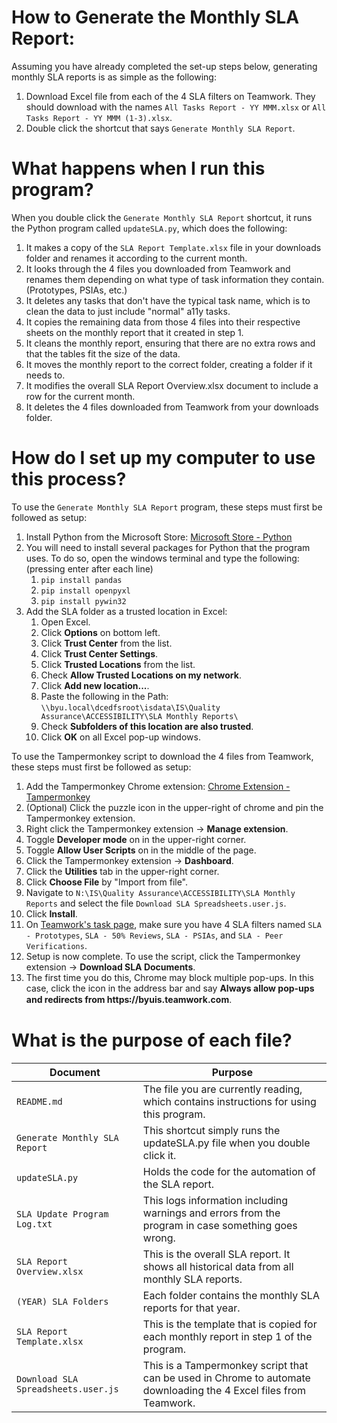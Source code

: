 # How to Generate the Monthly SLA Report:

Assuming you have already completed the set-up steps below, generating monthly SLA reports is as simple as the following:
1. Download Excel file from each of the 4 SLA filters on Teamwork. They should download with the names `All Tasks Report - YY MMM.xlsx` or `All Tasks Report - YY MMM (1-3).xlsx`.
2. Double click the shortcut that says `Generate Monthly SLA Report`.



# What happens when I run this program?

When you double click the `Generate Monthly SLA Report` shortcut, it runs the Python program called `updateSLA.py`, which does the following:
1. It makes a copy of the `SLA Report Template.xlsx` file in your downloads folder and renames it according to the current month.
2. It looks through the 4 files you downloaded from Teamwork and renames them depending on what type of task information they contain. (Prototypes, PSIAs, etc.)
3. It deletes any tasks that don't have the typical task name, which is to clean the data to just include "normal" a11y tasks.
4. It copies the remaining data from those 4 files into their respective sheets on the monthly report that it created in step 1.
5. It cleans the monthly report, ensuring that there are no extra rows and that the tables fit the size of the data.
6. It moves the monthly report to the correct folder, creating a folder if it needs to.
7. It modifies the overall SLA Report Overview.xlsx document to include a row for the current month.
8. It deletes the 4 files downloaded from Teamwork from your downloads folder.



# How do I set up my computer to use this process?

To use the `Generate Monthly SLA Report` program, these steps must first be followed as setup:
1. Install Python from the Microsoft Store: [Microsoft Store - Python](https://apps.microsoft.com/detail/9PJPW5LDXLZ5?hl=en-us&gl=US&ocid=pdpshare)
2. You will need to install several packages for Python that the program uses. To do so, open the windows terminal and type the following: (pressing enter after each line)
    1. ```pip install pandas```
    2. ```pip install openpyxl```
    3. ```pip install pywin32```
3. Add the SLA folder as a trusted location in Excel:
    1. Open Excel.
    2. Click **Options** on bottom left.
    3. Click **Trust Center** from the list.
    4. Click **Trust Center Settings**.
    5. Click **Trusted Locations** from the list.
    6. Check **Allow Trusted Locations on my network**.
    7. Click **Add new location...**.
    8. Paste the following in the Path: `\\byu.local\dcedfsroot\isdata\IS\Quality Assurance\ACCESSIBILITY\SLA Monthly Reports\`
    9. Check **Subfolders of this location are also trusted**.
    10. Click **OK** on all Excel pop-up windows.

To use the Tampermonkey script to download the 4 files from Teamwork, these steps must first be followed as setup:
1.  Add the Tampermonkey Chrome extension: [Chrome Extension - Tampermonkey](https://chromewebstore.google.com/detail/tampermonkey/dhdgffkkebhmkfjojejmpbldmpobfkfo)
2.  (Optional) Click the puzzle icon in the upper-right of chrome and pin the Tampermonkey extension.
3.  Right click the Tampermonkey extension -> **Manage extension**.
4.  Toggle **Developer mode** on in the upper-right corner.
5.  Toggle **Allow User Scripts** on in the middle of the page.
6.  Click the Tampermonkey extension -> **Dashboard**.
7.  Click the **Utilities** tab in the upper-right corner.
8.  Click **Choose File** by "Import from file".
9.  Navigate to `N:\IS\Quality Assurance\ACCESSIBILITY\SLA Monthly Reports` and select the file `Download SLA Spreadsheets.user.js`.
10. Click **Install**.
11. On [Teamwork's task page](https://byuis.teamwork.com/app/everything/tasks), make sure you have 4 SLA filters named `SLA - Prototypes`, `SLA - 50% Reviews`, `SLA - PSIAs`, and `SLA - Peer Verifications`.
12. Setup is now complete. To use the script, click the Tampermonkey extension -> **Download SLA Documents**.
13. The first time you do this, Chrome may block multiple pop-ups. In this case, click the icon in the address bar and say **Always allow pop-ups and redirects from https꞉//byuis․teamwork․com**.



# What is the purpose of each file?

| Document                               | Purpose                                                                                                          |
|----------------------------------------|------------------------------------------------------------------------------------------------------------------|
|`README.md`                             | The file you are currently reading, which contains instructions for using this program.                          |
|`Generate Monthly SLA Report`           | This shortcut simply runs the updateSLA.py file when you double click it.                                        |
|`updateSLA.py`                          | Holds the code for the automation of the SLA report.                                                             |
|`SLA Update Program Log.txt`            | This logs information including warnings and errors from the program in case something goes wrong.               |
|`SLA Report Overview.xlsx`              | This is the overall SLA report. It shows all historical data from all monthly SLA reports.                       |
|`(YEAR) SLA Folders`                    | Each folder contains the monthly SLA reports for that year.                                                      |
|`SLA Report Template.xlsx`              | This is the template that is copied for each monthly report in step 1 of the program.                            |
|`Download SLA Spreadsheets.user.js`     | This is a Tampermonkey script that can be used in Chrome to automate downloading the 4 Excel files from Teamwork.|
